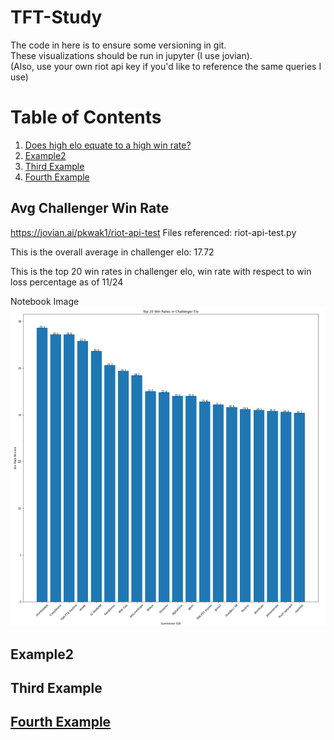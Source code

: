# TFT-Study

The code in here is to ensure some versioning in git. <br />
These visualizations should be run in jupyter (I use jovian). <br />
(Also, use your own riot api key if you'd like to reference the same queries I use) <br />

# Table of Contents
1. [Does high elo equate to a high win rate?](#Avg-Challenger-Win-Rate)
2. [Example2](#example2)
3. [Third Example](#third-example)
4. [Fourth Example](#fourth-examplehttpwwwfourthexamplecom)


## Avg Challenger Win Rate
https://jovian.ai/pkwak1/riot-api-test
Files referenced: riot-api-test.py

This is the overall average in challenger elo: 17.72

This is the top 20 win rates in challenger elo, win rate with respect to win loss percentage as of 11/24

Notebook Image
![alt text](https://github.com/pkwak1/TFT-Study/blob/main/img/challenger_win_rate_11_24_2021.PNG?raw=true)

## Example2
## Third Example
## [Fourth Example](http://www.fourthexample.com) 




